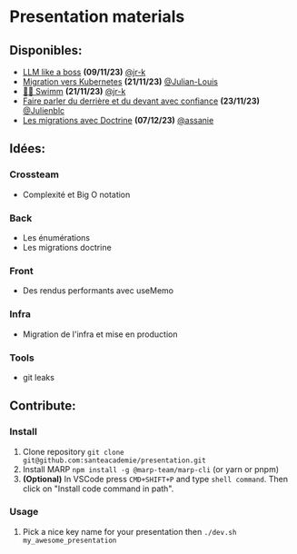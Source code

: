 # Presentation materials

## Disponibles:
- [LLM like a boss](https://tech.santeacademie.com/talks/llm/llm.html) **(09/11/23)** [@jr-k](https://github.com/jr-k)
- [Migration vers Kubernetes](https://tech.santeacademie.com/talks/kubernetes-migration/kubernetes-migration.html) **(21/11/23)** [@Julian-Louis](https://github.com/Julian-Louis)
- [🏊‍♂️ Swimm](https://tech.santeacademie.com/talks/swimm/swimm.html) **(21/11/23)** [@jr-k](https://github.com/jr-k)
- [Faire parler du derrière et du devant avec confiance](https://tech.santeacademie.com/talks/trpc/trpc.html) **(23/11/23)** [@Julienblc](https://github.com/Julienblc)
- [Les migrations avec Doctrine](https://tech.santeacademie.com/talks/doctrine-migration/doctrine-migration.html) **(07/12/23)** [@assanie](https://github.com/assanie)


## Idées:


### Crossteam
- Complexité et Big O notation

### Back
- Les énumérations
- Les migrations doctrine

### Front
- Des rendus performants avec useMemo

### Infra
- Migration de l'infra et mise en production

### Tools
- git leaks

## Contribute:

### Install
1. Clone repository `git clone git@github.com:santeacademie/presentation.git`
2. Install MARP `npm install -g @marp-team/marp-cli` (or yarn or pnpm)
3. **(Optional)** In VSCode press `CMD+SHIFT+P` and type `shell command`. Then click on "Install code command in path".

### Usage
1. Pick a nice key name for your presentation then `./dev.sh my_awesome_presentation`
